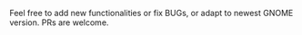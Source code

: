 Feel free to add new functionalities or fix BUGs, or adapt to newest GNOME version. PRs are welcome.
